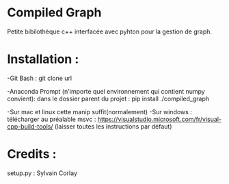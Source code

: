 # Compiled Graph
Petite bibilothèque c++ interfacée avec pyhton pour la gestion de graph.

# Installation :
-Git Bash :
  git clone url

-Anaconda Prompt (n'importe quel environnement qui contient numpy convient):
  dans le dossier parent du projet : pip install ./compiled_graph

-Sur mac et linux cette manip suffit(normalement)
-Sur windows : télécharger au préalable msvc : https://visualstudio.microsoft.com/fr/visual-cpp-build-tools/ (laisser toutes les instructions par défaut)

# Credits :
setup.py : Sylvain Corlay
